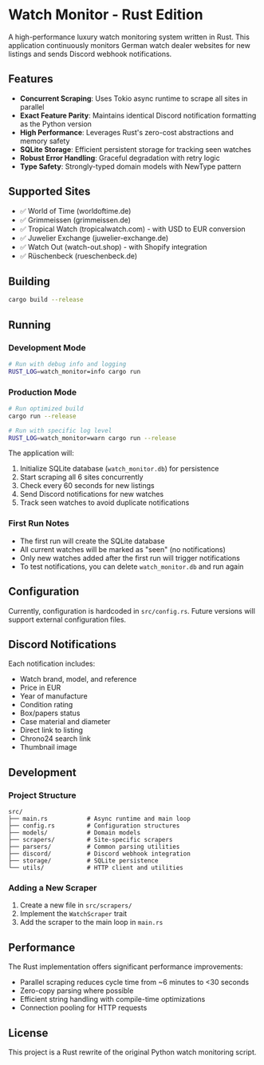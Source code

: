 # Watch Monitor - Rust Edition

A high-performance luxury watch monitoring system written in Rust. This application continuously monitors German watch dealer websites for new listings and sends Discord webhook notifications.

## Features

- **Concurrent Scraping**: Uses Tokio async runtime to scrape all sites in parallel
- **Exact Feature Parity**: Maintains identical Discord notification formatting as the Python version
- **High Performance**: Leverages Rust's zero-cost abstractions and memory safety
- **SQLite Storage**: Efficient persistent storage for tracking seen watches
- **Robust Error Handling**: Graceful degradation with retry logic
- **Type Safety**: Strongly-typed domain models with NewType pattern

## Supported Sites

- ✅ World of Time (worldoftime.de)
- ✅ Grimmeissen (grimmeissen.de)
- ✅ Tropical Watch (tropicalwatch.com) - with USD to EUR conversion
- ✅ Juwelier Exchange (juwelier-exchange.de)
- ✅ Watch Out (watch-out.shop) - with Shopify integration
- ✅ Rüschenbeck (rueschenbeck.de)

## Building

```bash
cargo build --release
```

## Running

### Development Mode
```bash
# Run with debug info and logging
RUST_LOG=watch_monitor=info cargo run
```

### Production Mode
```bash
# Run optimized build
cargo run --release

# Run with specific log level
RUST_LOG=watch_monitor=warn cargo run --release
```

The application will:
1. Initialize SQLite database (`watch_monitor.db`) for persistence
2. Start scraping all 6 sites concurrently
3. Check every 60 seconds for new listings
4. Send Discord notifications for new watches
5. Track seen watches to avoid duplicate notifications

### First Run Notes
- The first run will create the SQLite database
- All current watches will be marked as "seen" (no notifications)
- Only new watches added after the first run will trigger notifications
- To test notifications, you can delete `watch_monitor.db` and run again

## Configuration

Currently, configuration is hardcoded in `src/config.rs`. Future versions will support external configuration files.

## Discord Notifications

Each notification includes:
- Watch brand, model, and reference
- Price in EUR
- Year of manufacture
- Condition rating
- Box/papers status
- Case material and diameter
- Direct link to listing
- Chrono24 search link
- Thumbnail image

## Development

### Project Structure

```
src/
├── main.rs           # Async runtime and main loop
├── config.rs         # Configuration structures
├── models/           # Domain models
├── scrapers/         # Site-specific scrapers
├── parsers/          # Common parsing utilities
├── discord/          # Discord webhook integration
├── storage/          # SQLite persistence
└── utils/            # HTTP client and utilities
```

### Adding a New Scraper

1. Create a new file in `src/scrapers/`
2. Implement the `WatchScraper` trait
3. Add the scraper to the main loop in `main.rs`

## Performance

The Rust implementation offers significant performance improvements:
- Parallel scraping reduces cycle time from ~6 minutes to <30 seconds
- Zero-copy parsing where possible
- Efficient string handling with compile-time optimizations
- Connection pooling for HTTP requests

## License

This project is a Rust rewrite of the original Python watch monitoring script.
